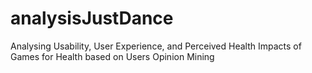 # analysisJustDance

Analysing Usability, User Experience, and Perceived Health Impacts of Games for Health based on Users Opinion Mining
